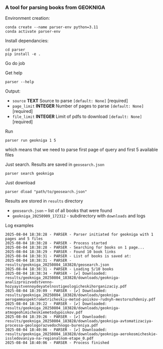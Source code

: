 ### A tool for parsing books from GEOKNIGA


Environment creation:

```commandline
conda create --name parser-env python=3.11
conda activate parser-env
```

Install dependancies:

```commandline
cd parser
pip install -e .
```

Go do job

Get help
```commandline
parser --help
```

Output:

* `source` **TEXT** Source to parse `[default: None]` [required]
* `page_limit` **INTEGER**  Number of pages to parse `[default: None]` [required]
* `file_limit` **INTEGER**  Limit of pdfs to download `[default: None]` [required]


Run
```
parser run geokniga 1 5
```
which means that we need to parse first page of query and first 5 available files


Just search. Results are saved in `geosearch.json`
```
parser search geokniga
```

Just download
```
parser dload "path/to/geosearch.json"
```


Results are stored in `results` directory

* `geosearch.json` – list of all books that were found
* `geokniga_20250909_172312` - subdirectory with `downloads` and logs

Log examples

```logs
2025-08-04 18:38:28 - PARSER - Parser initiated for geokniga with 1 pages and 5 files
2025-08-04 18:38:28 - PARSER - Process started
2025-08-04 18:38:28 - PARSER - Searching for books on 1 page...
2025-08-04 18:38:29 - PARSER - Found 10 book links
2025-08-04 18:38:31 - PARSER - List of books is saved at:
2025-08-04 18:38:31 - PARSER - results/geokniga_20250804_183828/geosearch.json
2025-08-04 18:38:31 - PARSER - Loading 5/10 books
2025-08-04 18:38:34 - PARSER - [✔] Downloaded: results/geokniga_20250804_183828/downloads/geokniga-analizproizvodstvenno-hozyaystvennoydeyatelnostigeologicheskihorganizaciy.pdf
2025-08-04 18:39:09 - PARSER - [✔] Downloaded: results/geokniga_20250804_183828/downloads/geokniga-aerogammaspektrometricheskiy-metod-poiskov-rudnyh-mestorozhdeniy.pdf
2025-08-04 18:39:22 - PARSER - [✔] Downloaded: results/geokniga_20250804_183828/downloads/geokniga-atmogeohimicheskiemetodypoiskov.pdf
2025-08-04 18:39:26 - PARSER - [✔] Downloaded: results/geokniga_20250804_183828/downloads/geokniga-avtomatizaciya-processa-geologorazvedochnogo-bureniya.pdf
2025-08-04 18:40:06 - PARSER - [✔] Downloaded: results/geokniga_20250804_183828/downloads/geokniga-aerokosmicheskie-issledovaniya-na-regionalnom-etape_0.pdf
2025-08-04 18:40:06 - PARSER - Process finished
```
